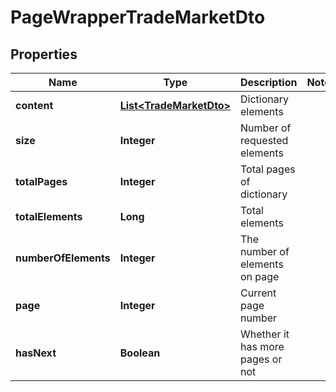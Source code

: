 

# PageWrapperTradeMarketDto


## Properties

| Name | Type | Description | Notes |
|------------ | ------------- | ------------- | -------------|
|**content** | [**List&lt;TradeMarketDto&gt;**](TradeMarketDto.md) | Dictionary elements |  |
|**size** | **Integer** | Number of requested elements |  |
|**totalPages** | **Integer** | Total pages of dictionary |  |
|**totalElements** | **Long** | Total elements |  |
|**numberOfElements** | **Integer** | The number of elements on page |  |
|**page** | **Integer** | Current page number |  |
|**hasNext** | **Boolean** | Whether it has more pages or not |  |



